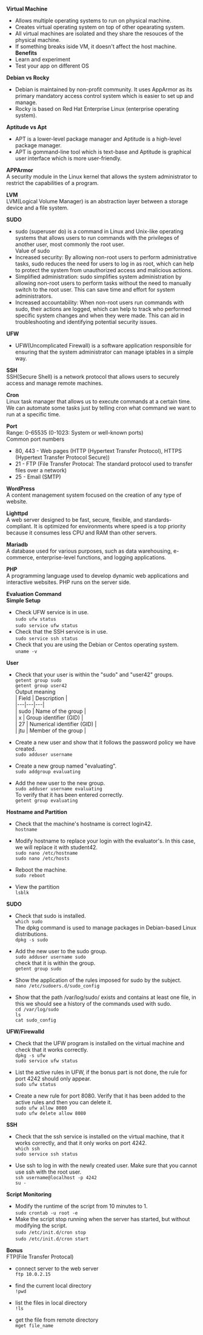 **Virtual Machine**  
* Allows multiple operating systems to run on physical machine.
* Creates virtual operating system on top of other opearating system.
* All virtual machines are isolated and they share the resouces of the physical machine.
* If something breaks iside VM, it doesn't affect the host machine.  
**Benefits**  
* Learn and experiment
* Test your app on different OS

**Debian vs Rocky**  
* Debian is maintained by non-profit community. It uses AppArmor as its primary mandatory access control system which is easier to set up and manage.
* Rocky is based on Red Hat Enterprise Linux (enterprise operating system).

**Aptitude vs Apt**  
* APT is a lower-level package manager and Aptitude is a high-level package manager.
* APT is gommand-line tool which is text-base and Aptitude is graphical user interface which is more user-friendly.

**APPArmor**  
A security module in the Linux kernel that allows the system administrator to restrict the capabilities of a program.

**LVM**   
LVM(Logical Volume Manager) is an abstraction layer between a storage device and a file system.   

**SUDO**  
* sudo (superuser do) is a command in Linux and Unix-like operating systems that allows users to run commands with the privileges of another user, most commonly the root user.  
Value of sudo  
* Increased security: By allowing non-root users to perform administrative tasks, sudo reduces the need for users to log in as root, which can help to protect the system from unauthorized access and malicious actions.
* Simplified administration: sudo simplifies system administration by allowing non-root users to perform tasks without the need to manually switch to the root user. This can save time and effort for system administrators.
* Increased accountability: When non-root users run commands with sudo, their actions are logged, which can help to track who performed specific system changes and when they were made. This can aid in troubleshooting and identifying potential security issues.

**UFW**  
* UFW(Uncomplicated Firewall) is a software application responsible for ensuring that the system administrator can manage iptables in a simple way.

**SSH**  
SSH(Secure Shell) is a network protocol that allows users to securely access and manage remote machines.

**Cron**  
Linux task manager that allows us to execute commands at a certain time. We can automate some tasks just by telling cron what command we want to run at a specific time.

**Port**  
Range: 0-65535 (0-1023: System or well-known ports)  
Common port numbers  
* 80, 443 - Web pages (HTTP (Hypertext Transfer Protocol), HTTPS (Hypertext Transfer Protocol Secure))  
* 21 - FTP (File Transfer Protocal: The standard protocol used to transfer files over a network)  
* 25 - Email (SMTP)  

**WordPress**  
A content management system focused on the creation of any type of website.

**Lighttpd**  
A web server designed to be fast, secure, flexible, and standards-compliant. It is optimized for environments where speed is a top priority because it consumes less CPU and RAM than other servers.

**Mariadb**  
A database used for various purposes, such as data warehousing, e-commerce, enterprise-level functions, and logging applications.  

**PHP**  
A programming language used to develop dynamic web applications and interactive websites. PHP runs on the server side.  

**Evaluation Command**  
**Simple Setup**  
* Check UFW service is in use.  
`sudo ufw status`  
`sudo service ufw status`  
* Check that the SSH service is in use.  
`sudo service ssh status`  
* Check that you are using the Debian or Centos operating system.  
`uname -v`  

**User**
* Check that your user is within the "sudo" and "user42" groups.  
`getent group sudo`  
`getent group user42`   
Output meaning  
| Field | Description |  
|---|---|---|  
| sudo | Name of the group |  
| x | Group identifier (GID) |  
| 27 | Numerical identifier (GID) |  
| jtu | Member of the group |  

* Create a new user and show that it follows the password policy we have created.  
`sudo adduser username`  

* Create a new group named "evaluating".  
`sudo addgroup evaluating`  

* Add the new user to the new group.  
`sudo adduser username evaluating`  
To verify that it has been entered correctly.  
`getent group evaluating`  

**Hostname and Partition**
* Check that the machine's hostname is correct login42.  
`hostname`  

* Modify hostname to replace your login with the evaluator's. In this case, we will replace it with student42.  
`sudo nano /etc/hostname`  
`sudo nano /etc/hosts`  

* Reboot the machine.  
`sudo reboot`  

* View the partition  
`lsblk`  

**SUDO**
* Check that sudo is installed.  
`which sudo`  
The dpkg command is used to manage packages in Debian-based Linux distributions.  
`dpkg -s sudo`  

* Add the new user to the sudo group.  
`sudo adduser username sudo`  
check that it is within the group.  
`getent group sudo`  

* Show the application of the rules imposed for sudo by the subject.  
`nano /etc/sudoers.d/sudo_config`  

* Show that the path /var/log/sudo/ exists and contains at least one file, in this we should see a history of the commands used with sudo.  
`cd /var/log/sudo`  
`ls`  
`cat sudo_config`  

**UFW/Firewalld**
* Check that the UFW program is installed on the virtual machine and check that it works correctly.  
`dpkg -s ufw`  
`sudo service ufw status`  

* List the active rules in UFW, if the bonus part is not done, the rule for port 4242 should only appear.  
`sudo ufw status`  

* Create a new rule for port 8080. Verify that it has been added to the active rules and then you can delete it.  
`sudo ufw allow 8080`  
`sudo ufw delete allow 8080`  

**SSH**
* Check that the ssh service is installed on the virtual machine, that it works correctly, and that it only works on port 4242.  
`which ssh`  
`sudo service ssh status`  

* Use ssh to log in with the newly created user. Make sure that you cannot use ssh with the root user.   
`ssh username@localhost -p 4242`  
`su -`  

**Script Monitoring**
* Modify the runtime of the script from 10 minutes to 1.   
`sudo crontab -u root -e`    
* Make the script stop running when the server has started, but without modifying the script.  
`sudo /etc/init.d/cron stop`  
`sudo /etc/init.d/cron start`  

**Bonus**  
FTP(File Transfer Protocal)  
* connect server to the web server  
`ftp 10.0.2.15`

* find the current local directory  
`!pwd`

* list the files in local directory  
`!ls`

* get the file from remote directory  
`mget file_name`
